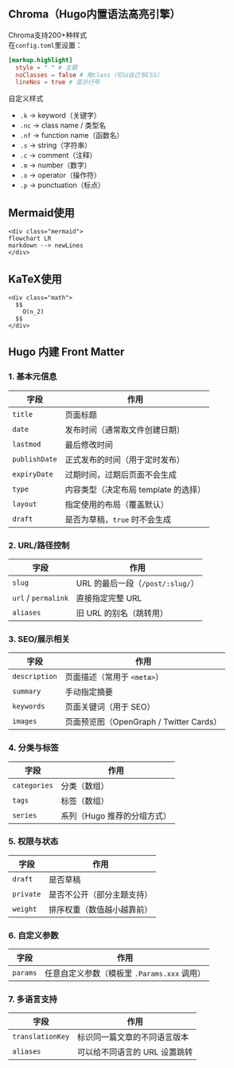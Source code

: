 ## Chroma（Hugo内置语法高亮引擎）
Chroma支持200+种样式\
在`config.toml`里设置：
```toml
[markup.highlight]
  style = " " # 主题
  noClasses = false # 用class（可以自己写CSS）
  lineNos = true # 显示行号
```

自定义样式

- `.k` → keyword（关键字）
- `.nc` → class name / 类型名
- `.nf` → function name（函数名）
- `.s` → string（字符串）
- `.c` → comment（注释）
- `.m` → number（数字）
- `.o` → operator（操作符）
- `.p` → punctuation（标点）

## Mermaid使用
```text
<div class="mermaid">
flowchart LR
markdown --> newLines
</div>
```

## KaTeX使用
```text
<div class="math">
  $$
    O(n_2)
  $$
</div>
```

## Hugo 内建 Front Matter

### 1. 基本元信息

| 字段            | 作用                      |
| ------------- | ----------------------- |
| `title`       | 页面标题                    |
| `date`        | 发布时间（通常取文件创建日期）         |
| `lastmod`     | 最后修改时间                  |
| `publishDate` | 正式发布的时间（用于定时发布）         |
| `expiryDate`  | 过期时间，过期后页面不会生成          |
| `type`        | 内容类型（决定布局 template 的选择） |
| `layout`      | 指定使用的布局（覆盖默认）           |
| `draft`       | 是否为草稿，`true` 时不会生成      |

### 2. URL/路径控制

| 字段                  | 作用                        |
| ------------------- | ------------------------- |
| `slug`              | URL 的最后一段（`/post/:slug/`） |
| `url` / `permalink` | 直接指定完整 URL                |
| `aliases`           | 旧 URL 的别名（跳转用）            |

### 3. SEO/展示相关

| 字段            | 作用                               |
| ------------- | -------------------------------- |
| `description` | 页面描述（常用于 `<meta>`）               |
| `summary`     | 手动指定摘要                           |
| `keywords`    | 页面关键词（用于 SEO）                    |
| `images`      | 页面预览图（OpenGraph / Twitter Cards） |

### 4. 分类与标签

| 字段           | 作用               |
| ------------ | ---------------- |
| `categories` | 分类（数组）           |
| `tags`       | 标签（数组）           |
| `series`     | 系列（Hugo 推荐的分组方式） |

### 5. 权限与状态

| 字段        | 作用            |
| --------- | ------------- |
| `draft`   | 是否草稿          |
| `private` | 是否不公开（部分主题支持） |
| `weight`  | 排序权重（数值越小越靠前） |

### 6. 自定义参数

| 字段       | 作用                            |
| -------- | ----------------------------- |
| `params` | 任意自定义参数（模板里 `.Params.xxx` 调用） |

### 7. 多语言支持

| 字段               | 作用                |
| ---------------- | ----------------- |
| `translationKey` | 标识同一篇文章的不同语言版本    |
| `aliases`        | 可以给不同语言的 URL 设置跳转 |
